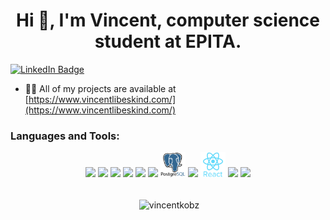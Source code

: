 <h1 align="center">Hi 👋, I'm Vincent, computer science student at EPITA.</h1>

[![LinkedIn Badge](https://img.shields.io/badge/LinkedIn-Profile-informational?style=flat&logo=linkedin&logoColor=white&color=0D76A8)](https://www.linkedin.com/in/vincent-libeskind/)

- 👨‍💻 All of my projects are available at [https://www.vincentlibeskind.com/](https://www.vincentlibeskind.com/)

    
<h3 align="left">Languages and Tools:</h3>

<div align="center">
    <code><img height="40" src="https://raw.githubusercontent.com/jmnote/z-icons/master/svg/bash.svg"></code>
    <code><img height="40" src="https://raw.githubusercontent.com/jmnote/z-icons/master/svg/c.svg"></code>
    <code><img height="40" src="https://raw.githubusercontent.com/jmnote/z-icons/master/svg/cpp.svg"></code>
    <code><img height="40" src="https://raw.githubusercontent.com/jmnote/z-icons/master/svg/python.svg"></code>
    <code><img height="40" src="https://raw.githubusercontent.com/jmnote/z-icons/master/svg/git.svg"></code>
    <code><img height="40" src="https://raw.githubusercontent.com/jmnote/z-icons/master/svg/go.svg"></code>
    <code><img height="40" src="https://raw.githubusercontent.com/devicons/devicon/master/icons/postgresql/postgresql-original-wordmark.svg"></code>
    <code><img height="40" src="https://upload.wikimedia.org/wikipedia/commons/3/39/Kubernetes_logo_without_workmark.svg"></code>
    <code><img height="40" src="https://raw.githubusercontent.com/devicons/devicon/master/icons/react/react-original-wordmark.svg"></code>
    <code><img height="40" src="https://www.vectorlogo.zone/logos/figma/figma-icon.svg"></code>
    <code><img height="40" src="https://www.vectorlogo.zone/logos/flutterio/flutterio-icon.svg"></code>
    
</div>

<br/>

<p align="center">&nbsp;<img align="center" src="https://github-readme-stats.vercel.app/api?username=vincentkobz&show_icons=true&theme=merko&title_color=9141ac&locale=en" alt="vincentkobz" /></p>
